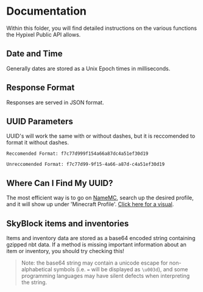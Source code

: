 # Documentation  
Within this folder, you will find detailed instructions on the various functions the Hypixel Public API allows.

## Date and Time  
Generally dates are stored as a Unix Epoch times in milliseconds.

## Response Format  
Responses are served in JSON format.

## UUID Parameters
UUID's will work the same with or without dashes, but it is reccomended to format it without dashes.

``Reccomended Format: f7c77d999f154a66a87dc4a51ef30d19``

``Unreccomended Format: f7c77d99-9f15-4a66-a87d-c4a51ef30d19``

## Where Can I Find My UUID?
The most efficient way is to go on [NameMC](https://namemc.com/), search up the desired profile, and it will show up under 'Minecraft Profile'. [Click here for a visual](https://prntscr.com/vw3f7d).

## SkyBlock items and inventories
Items and inventory data are stored as a base64 encoded string containing gzipped nbt data.
If a method is missing important information about an item or inventory, you should try checking this!
>Note: the base64 string may contain a unicode escape for non-alphabetical symbols (i.e. `=` will be displayed as `\u003d`), and some programming languages may have silent defects when interpreting the string.
